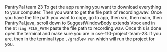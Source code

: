 PantryPal team 23 
 To get the app running you want to download everything to your computer.
 Then you want to get the file path of recording.wav. 
 Once you have the file path you want to copy, go to app, then src, then main, then PantryPal.java,
 scroll down to SuggestWindowBody extends Vbox and in the ```String FILE_PATH``` paste the file path to recording.wav.
 Once this is done open the terminal and make sure you are in cse-110-project-team-23.
 If you are, then in the terminal type ```./gradlew run``` which will run the project for you. 
